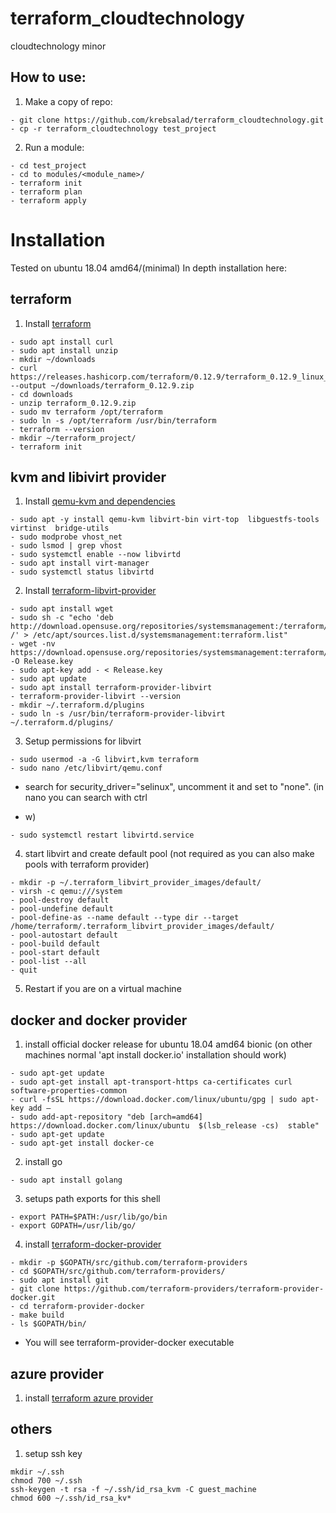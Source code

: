 # terraform_cloudtechnology
cloudtechnology minor

## How to use:

1. Make a copy of repo:
```
- git clone https://github.com/krebsalad/terraform_cloudtechnology.git
- cp -r terraform_cloudtechnology test_project
```
2. Run a module:
```
- cd test_project
- cd to modules/<module_name>/
- terraform init
- terraform plan
- terraform apply
```
##
#

# Installation
Tested on ubuntu 18.04 amd64/(minimal)
In depth installation here: <TODO>

## terraform
1. Install [terraform](https://www.terraform.io/downloads.html)
```
- sudo apt install curl
- sudo apt install unzip
- mkdir ~/downloads
- curl https://releases.hashicorp.com/terraform/0.12.9/terraform_0.12.9_linux_amd64.zip --output ~/downloads/terraform_0.12.9.zip
- cd downloads
- unzip terraform_0.12.9.zip
- sudo mv terraform /opt/terraform
- sudo ln -s /opt/terraform /usr/bin/terraform
- terraform --version
- mkdir ~/terraform_project/
- terraform init
```
##

## kvm and libivirt provider
1. Install [qemu-kvm and dependencies](https://help.ubuntu.com/community/KVM/Installation)
```
- sudo apt -y install qemu-kvm libvirt-bin virt-top  libguestfs-tools virtinst  bridge-utils
- sudo modprobe vhost_net
- sudo lsmod | grep vhost
- sudo systemctl enable --now libvirtd
- sudo apt install virt-manager
- sudo systemctl status libvirtd
```

2. Install [terraform-libvirt-provider](https://github.com/dmacvicar/terraform-provider-libvirt#installing)
```
- sudo apt install wget
- sudo sh -c "echo 'deb http://download.opensuse.org/repositories/systemsmanagement:/terraform/Ubuntu_18.04/ /' > /etc/apt/sources.list.d/systemsmanagement:terraform.list"
- wget -nv https://download.opensuse.org/repositories/systemsmanagement:terraform/Ubuntu_18.04/Release.key -O Release.key
- sudo apt-key add - < Release.key
- sudo apt update
- sudo apt install terraform-provider-libvirt
- terraform-provider-libvirt --version
- mkdir ~/.terraform.d/plugins
- sudo ln -s /usr/bin/terraform-provider-libvirt ~/.terraform.d/plugins/
```

3. Setup permissions for libvirt
```
- sudo usermod -a -G libvirt,kvm terraform
- sudo nano /etc/libvirt/qemu.conf
```
- search for security_driver="selinux", uncomment it and set to "none". (in nano you can search with ctrl 
+ w)
```
- sudo systemctl restart libvirtd.service
```

4. start libvirt and create default pool (not required as you can also make pools with terraform provider)
```
- mkdir -p ~/.terraform_libvirt_provider_images/default/
- virsh -c qemu:///system
- pool-destroy default
- pool-undefine default
- pool-define-as --name default --type dir --target /home/terraform/.terraform_libvirt_provider_images/default/
- pool-autostart default
- pool-build default
- pool-start default
- pool-list --all
- quit
```
5. Restart if you are on a virtual machine
##

## docker and docker provider
1. install official docker release for ubuntu 18.04 amd64 bionic (on other machines normal 'apt install docker.io' installation should work)
```
- sudo apt-get update
- sudo apt-get install apt-transport-https ca-certificates curl software-properties-common
- curl -fsSL https://download.docker.com/linux/ubuntu/gpg | sudo apt-key add –
- sudo add-apt-repository "deb [arch=amd64] https://download.docker.com/linux/ubuntu  $(lsb_release -cs)  stable"
- sudo apt-get update
- sudo apt-get install docker-ce
```
2. install go
```
- sudo apt install golang
```

3. setups path exports for this shell
```
- export PATH=$PATH:/usr/lib/go/bin
- export GOPATH=/usr/lib/go/
```

4. install [terraform-docker-provider](https://github.com/terraform-providers/terraform-provider-docker#building-the-provider)
```
- mkdir -p $GOPATH/src/github.com/terraform-providers
- cd $GOPATH/src/github.com/terraform-providers/
- sudo apt install git
- git clone https://github.com/terraform-providers/terraform-provider-docker.git
- cd terraform-provider-docker
- make build 
- ls $GOPATH/bin/
```
- You will see terraform-provider-docker executable
##

## azure provider
1. install [terraform azure provider](https://github.com/terraform-providers/terraform-provider-azurerm)
##

## others
1. setup ssh key
```
mkdir ~/.ssh
chmod 700 ~/.ssh
ssh-keygen -t rsa -f ~/.ssh/id_rsa_kvm -C guest_machine
chmod 600 ~/.ssh/id_rsa_kv*
```
##
#
